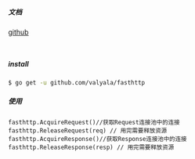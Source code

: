 ##### 文档

[github](https://github.com/valyala/fasthttp)

```


```

##### install

```bash
$ go get -u github.com/valyala/fasthttp
```



##### 使用

```
fasthttp.AcquireRequest()//获取Request连接池中的连接
fasthttp.ReleaseRequest(req) // 用完需要释放资源
fasthttp.AcquireResponse()//获取Response连接池中的连接
fasthttp.ReleaseResponse(resp) // 用完需要释放资源

```

